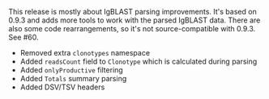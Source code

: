 This release is mostly about IgBLAST parsing improvements. It's based on 0.9.3 and adds more tools to work with the parsed IgBLAST data. There are also some code rearrangements, so it's not source-compatible with 0.9.3. See #60.

* Removed extra `clonotypes` namespace
* Added `readsCount` field to `Clonotype` which is calculated during parsing
* Added `onlyProductive` filtering
* Added `Totals` summary parsing
* Added DSV/TSV headers
